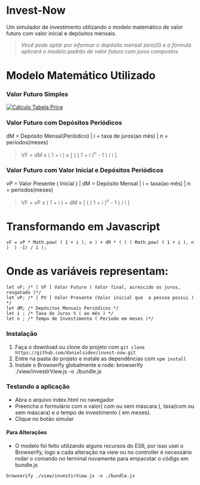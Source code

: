 Invest-Now
==============

Um simulador de investimento utilizando o modelo matemático de valor futuro com valor inicial e depósitos mensais.

> *Você pode optar por  informar o depósito mensal zero(0) e a fórmula aplicará o modelo padrão de valor futuro com juros compostos*

Modelo Matemático Utilizado
==============
### Valor Futuro Simples
[![Cálculo Tabela Price](https://www.renatrader.com.br/images/aprender/matematica-financeira/image012.gif "Juros Compostos")](https://www.renatrader.com.br/images/aprender/matematica-financeira/image012.gif "Juros Compostos")

### Valor Futuro com Depósitos Periódicos
dM = Depósito Mensal(Periódico) | i = taxa de juros(ao mês) | n = períodos(meses)
> VF = dM x ( 1 + i ) x &#91; ( ( 1 + i )<SUP>n</SUP> - 1 ) / i &#93;

### Valor Futuro com Valor Inicial e Depósitos Periódicos
vP = Valor Presente ( Inicial )  |  dM = Depósito Mensal | i = taxa(ao mês) | n = períodos(meses)
> VF = vP x ( 1 + i ) + dM x &#91; ( ( 1 + i )<SUP>n</SUP> - 1 ) / i &#93;

Transformando em Javascript
==============
```
vF = vP * Math.pow( ( 1 + i ), n ) + dM * ( ( ( Math.pow( ( 1 + i ), n )  ) -1) / i );
```

Onde as variáveis representam:
==============
```
let vF; /* [ VF ] Valor Futuro ( Valor final, acrescido os juros, resgatado )*/
let vP; /* [ PV ] Valor Presente (Valor inicial que  a pessoa possui ) */
let dM; /* Depósitos Mensais Periódicos */
let i ; /* Taxa de Juros % ( ao mês ) */
let n ; /* Tempo de Investimento ( Período em meses )*/
```
### Instalação

1. Faça o download ou clone do projeto com `git clone https://github.com/danielsidev/invest-now.git`
2. Entre na pasta do projeto e instale as dependências com `npm install`
3. Instale o Browserify globalmente e rode: browserify ./view/investirView.js -o ./bundle.js

### Testando a aplicação

- Abra o arquivo index.html no navegador
- Preencha o formulário com o valor( com ou sem máscara ), taxa(com ou sem máscara) e  o tempo de investimento ( em meses).
- Clique no botão simular

#### Para Alterações

- O modelo foi feito utilizando alguns recursos do ES6, por isso usei o Browserify, logo a cada alteração na view ou no controller é necessário rodar o comando no terminal novamente para empacotar o código em bundle.js
```
browserify ./view/investirView.js -o ./bundle.js
```
